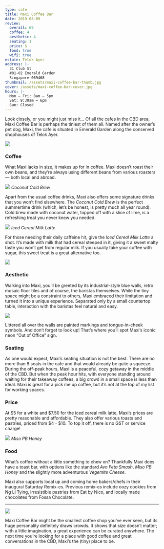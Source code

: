 ```yaml
---
type: cafe
title: Maxi Coffee Bar
date: 2019-08-09
review:
  overall: 69
  coffee: 4
  aesthetic: 4
  seating: 1
  price: $
  food: true
  wifi: true
estate: Telok Ayer
address: |-
  31 Club St
  #01-02 Emerald Garden
  Singapore 069468
thumbnail: /assets/maxi-coffee-bar-thumb.jpg
cover: /assets/maxi-coffee-bar-cover.jpg
hours: |-
  Mon – Fri: 8am – 5pm
  Sat: 9:30am – 6pm
  Sun: Closed
---
```


Look closely, or you might just miss it… Of all the cafes in the CBD area, Maxi Coffee Bar is perhaps the tiniest of them all<!--more-->. Named after the owner’s pet dog, Maxi, the cafe is situated in Emerald Garden along the conserved shophouses of Telok Ayer.

![](/assets/maxi-coffee-bar-1.jpg)

### Coffee

What Maxi lacks in size, it makes up for in coffee. Maxi doesn’t roast their own beans, and they’re always using different beans from various roasters — both local and abroad.

![](/assets/maxi-coffee-bar-2.jpg)
_Coconut Cold Brew_

Apart from the usual coffee drinks, Maxi also offers some signature drinks that you won’t find elsewhere. The _Coconut Cold Brew_ is the perfect summertime drink (which, let’s be honest, is pretty much all year round). Cold brew made with coconut water, topped off with a slice of lime, is a refreshing treat you never knew you needed.

![](/assets/maxi-coffee-bar-3.jpg)
_Iced Cereal Milk Latte_

For those needing their daily caffeine hit, give the _Iced Cereal Milk Latte_ a shot. It’s made with milk that had cereal steeped in it, giving it a sweet malty taste you won’t get from regular milk. If you usually take your coffee with sugar, this sweet treat is a great alternative too.

![](/assets/maxi-coffee-bar-4.jpg)

### Aesthetic

Walking into Maxi, you’ll be greeted by its industrial-style blue walls, retro mosaic floor tiles and of course, the baristas themselves. While the tiny space might be a constraint to others, Maxi embraced their limitation and turned it into a unique experience. Separated only by a small countertop table, interaction with the baristas feel natural and easy.

![](/assets/maxi-coffee-bar-5.jpg)

Littered all over the walls are painted markings and tongue-in-cheek symbols. And don’t forget to look up! That’s where you’ll spot Maxi’s iconic neon “Out of Office” sign.

### Seating

As one would expect, Maxi’s seating situation is not the best. There are no more than 8 seats in the cafe and that would already be quite a squeeze. During the off-peak hours, Maxi is a peaceful, cozy getaway in the middle of the CBD. But when the peak hour hits, with everyone standing around waiting for their takeaway coffees, a big crowd in a small space is less than ideal. Maxi is great for a pick me up coffee, but it’s not at the top of my list for working spaces.

### Price

At $5 for a white and $7.50 for the iced cereal milk latte, Maxi’s prices are pretty reasonable and affordable. They also offer various toasts and pastries, priced from $4 - $10. To top it off, there is no GST or service charge!

![](/assets/maxi-coffee-bar-6.jpg)
_Miso PB Honey_

### Food

What’s coffee without a little something to chew on? Thankfully Maxi does have a toast bar, with options like the standard _Avo Feta Smash_, _Miso PB Honey_ and the slightly more adventurous _Vegemite Cheese_.

Maxi also supports local up and coming home bakers/chefs in their inaugural Saturday Remix-es. Previous remix-es include oozy cookies from Ng Li Tying, irresistible pastries from Eat by Nico, and locally made chocolates from Fossa Chocolate.

---

![](/assets/maxi-coffee-bar-7.jpg)

Maxi Coffee Bar might be the smallest coffee shop you’ve ever seen, but its huge personality definitely draws crowds. It shows that size doesn’t matter; with a little imagination, a great experience can be curated anywhere. The next time you’re looking for a place with good coffee and great conversations in the CBD, Maxi’s the (tiny) place to be.
